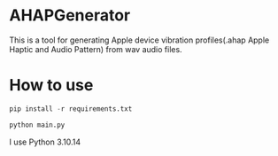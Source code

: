 # AHAPGenerator

This is a tool for generating Apple device vibration profiles(.ahap Apple Haptic and Audio Pattern) from wav audio files.

# How to use

``` python
pip install -r requirements.txt

python main.py

```

I use Python 3.10.14
